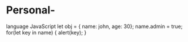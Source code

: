 # Personal-
 language JavaScript
 let obj = { name: john, age: 30};
 name.admin = true;
 for(let key in name) {
 alert(key);
 }
